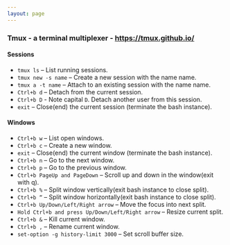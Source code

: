 ```yaml
---
layout: page
---
```


### Tmux - a terminal multiplexer - https://tmux.github.io/

#### Sessions

- `tmux ls` – List running sessions.
- `tmux new -s name` – Create a new session with the name name.
- `tmux a -t name` – Attach to an existing session with the name name.
- `Ctrl+b d` – Detach from the current session.
- `Ctrl+b D` - Note capital `D`. Detach another user from this session.
- `exit` – Close(end) the current session (terminate the bash instance).

#### Windows

- `Ctrl+b w` – List open windows.
- `Ctrl+b c` – Create a new window.
- `exit` – Close(end) the current window (terminate the bash instance).
- `Ctrl+b n` – Go to the next window.
- `Ctrl+b p` – Go to the previous window.
- `Ctrl+b PageUp and PageDown` – Scroll up and down in the window(exit with q).
- `Ctrl+b %` – Split window vertically(exit bash instance to close split).
- `Ctrl+b “` – Split window horizontally(exit bash instance to close split).
- `Ctrl+b Up/Down/Left/Right arrow` – Move the focus into next split.
- `Hold Ctrl+b and press Up/Down/Left/Right arrow` – Resize current split.
- `Ctrl+b &` – Kill current window.
- `Ctrl+b ,` – Rename current window.
- `set-option -g history-limit 3000` – Set scroll buffer size.
